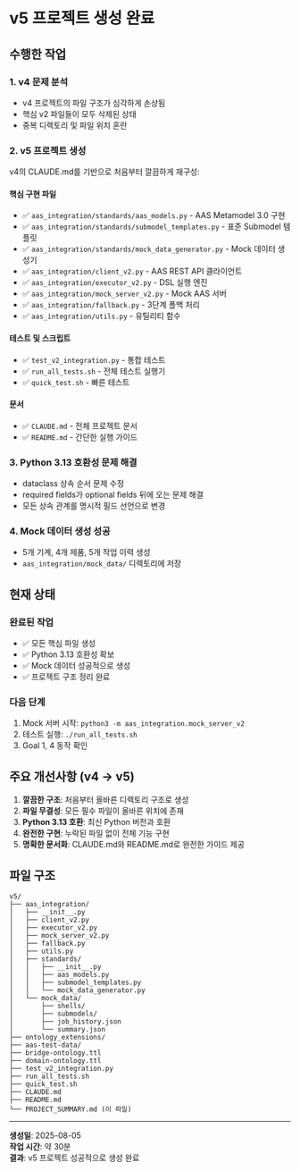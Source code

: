 # v5 프로젝트 생성 완료

## 수행한 작업

### 1. v4 문제 분석
- v4 프로젝트의 파일 구조가 심각하게 손상됨
- 핵심 v2 파일들이 모두 삭제된 상태
- 중복 디렉토리 및 파일 위치 혼란

### 2. v5 프로젝트 생성
v4의 CLAUDE.md를 기반으로 처음부터 깔끔하게 재구성:

#### 핵심 구현 파일
- ✅ `aas_integration/standards/aas_models.py` - AAS Metamodel 3.0 구현
- ✅ `aas_integration/standards/submodel_templates.py` - 표준 Submodel 템플릿
- ✅ `aas_integration/standards/mock_data_generator.py` - Mock 데이터 생성기
- ✅ `aas_integration/client_v2.py` - AAS REST API 클라이언트
- ✅ `aas_integration/executor_v2.py` - DSL 실행 엔진
- ✅ `aas_integration/mock_server_v2.py` - Mock AAS 서버
- ✅ `aas_integration/fallback.py` - 3단계 폴백 처리
- ✅ `aas_integration/utils.py` - 유틸리티 함수

#### 테스트 및 스크립트
- ✅ `test_v2_integration.py` - 통합 테스트
- ✅ `run_all_tests.sh` - 전체 테스트 실행기
- ✅ `quick_test.sh` - 빠른 테스트

#### 문서
- ✅ `CLAUDE.md` - 전체 프로젝트 문서
- ✅ `README.md` - 간단한 실행 가이드

### 3. Python 3.13 호환성 문제 해결
- dataclass 상속 순서 문제 수정
- required fields가 optional fields 뒤에 오는 문제 해결
- 모든 상속 관계를 명시적 필드 선언으로 변경

### 4. Mock 데이터 생성 성공
- 5개 기계, 4개 제품, 5개 작업 이력 생성
- `aas_integration/mock_data/` 디렉토리에 저장

## 현재 상태

### 완료된 작업
- ✅ 모든 핵심 파일 생성
- ✅ Python 3.13 호환성 확보
- ✅ Mock 데이터 성공적으로 생성
- ✅ 프로젝트 구조 정리 완료

### 다음 단계
1. Mock 서버 시작: `python3 -m aas_integration.mock_server_v2`
2. 테스트 실행: `./run_all_tests.sh`
3. Goal 1, 4 동작 확인

## 주요 개선사항 (v4 → v5)

1. **깔끔한 구조**: 처음부터 올바른 디렉토리 구조로 생성
2. **파일 무결성**: 모든 필수 파일이 올바른 위치에 존재
3. **Python 3.13 호환**: 최신 Python 버전과 호환
4. **완전한 구현**: 누락된 파일 없이 전체 기능 구현
5. **명확한 문서화**: CLAUDE.md와 README.md로 완전한 가이드 제공

## 파일 구조
```
v5/
├── aas_integration/
│   ├── __init__.py
│   ├── client_v2.py
│   ├── executor_v2.py
│   ├── mock_server_v2.py
│   ├── fallback.py
│   ├── utils.py
│   ├── standards/
│   │   ├── __init__.py
│   │   ├── aas_models.py
│   │   ├── submodel_templates.py
│   │   └── mock_data_generator.py
│   └── mock_data/
│       ├── shells/
│       ├── submodels/
│       ├── job_history.json
│       └── summary.json
├── ontology_extensions/
├── aas-test-data/
├── bridge-ontology.ttl
├── domain-ontology.ttl
├── test_v2_integration.py
├── run_all_tests.sh
├── quick_test.sh
├── CLAUDE.md
├── README.md
└── PROJECT_SUMMARY.md (이 파일)
```

---
**생성일**: 2025-08-05  
**작업 시간**: 약 30분  
**결과**: v5 프로젝트 성공적으로 생성 완료